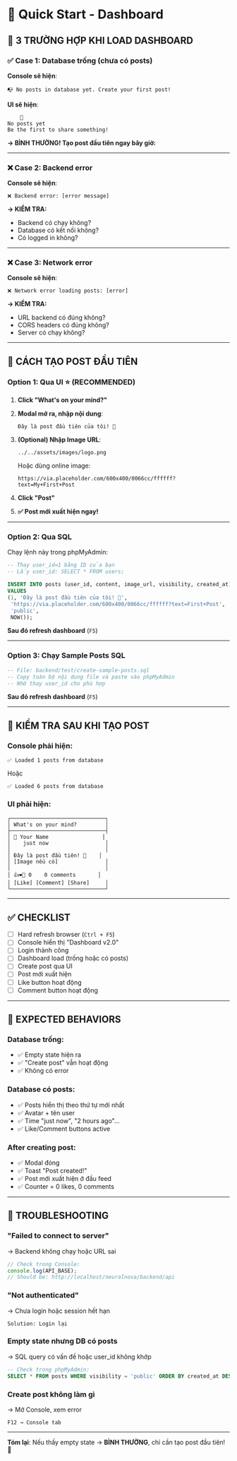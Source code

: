 # 🚀 Quick Start - Dashboard

## 📝 **3 TRƯỜNG HỢP KHI LOAD DASHBOARD**

### **✅ Case 1: Database trống (chưa có posts)**
**Console sẽ hiện**:
```
📭 No posts in database yet. Create your first post!
```

**UI sẽ hiện**:
```
    📰
No posts yet
Be the first to share something!
```

**→ BÌNH THƯỜNG! Tạo post đầu tiên ngay bây giờ:**

---

### **❌ Case 2: Backend error**
**Console sẽ hiện**:
```
❌ Backend error: [error message]
```

**→ KIỂM TRA:**
- Backend có chạy không?
- Database có kết nối không?
- Có logged in không?

---

### **❌ Case 3: Network error**
**Console sẽ hiện**:
```
❌ Network error loading posts: [error]
```

**→ KIỂM TRA:**
- URL backend có đúng không?
- CORS headers có đúng không?
- Server có chạy không?

---

## 🎯 **CÁCH TẠO POST ĐẦU TIÊN**

### **Option 1: Qua UI** ⭐ (RECOMMENDED)

1. **Click "What's on your mind?"**
   
2. **Modal mở ra, nhập nội dung**:
   ```
   Đây là post đầu tiên của tôi! 🚀
   ```

3. **(Optional) Nhập Image URL**:
   ```
   ../../assets/images/logo.png
   ```
   
   Hoặc dùng online image:
   ```
   https://via.placeholder.com/600x400/0066cc/ffffff?text=My+First+Post
   ```

4. **Click "Post"**

5. **✅ Post mới xuất hiện ngay!**

---

### **Option 2: Qua SQL**

Chạy lệnh này trong phpMyAdmin:

```sql
-- Thay user_id=1 bằng ID của bạn
-- Lấy user_id: SELECT * FROM users;

INSERT INTO posts (user_id, content, image_url, visibility, created_at) 
VALUES 
(1, 'Đây là post đầu tiên của tôi! 🚀', 
 'https://via.placeholder.com/600x400/0066cc/ffffff?text=First+Post', 
 'public', 
 NOW());
```

**Sau đó refresh dashboard** (`F5`)

---

### **Option 3: Chạy Sample Posts SQL**

```sql
-- File: backend/test/create-sample-posts.sql
-- Copy toàn bộ nội dung file và paste vào phpMyAdmin
-- Nhớ thay user_id cho phù hợp
```

**Sau đó refresh dashboard** (`F5`)

---

## 🧪 **KIỂM TRA SAU KHI TẠO POST**

### **Console phải hiện**:
```
✅ Loaded 1 posts from database
```
Hoặc
```
✅ Loaded 6 posts from database
```

### **UI phải hiện**:
```
┌──────────────────────────────┐
│ What's on your mind?         │
├──────────────────────────────┤
│ 👤 Your Name                 │
│    just now                  │
│                              │
│ Đây là post đầu tiên! 🚀    │
│ [Image nếu có]               │
│                              │
│ 👍❤️🌱 0    0 comments       │
│ [Like] [Comment] [Share]     │
└──────────────────────────────┘
```

---

## ✅ **CHECKLIST**

- [ ] Hard refresh browser (`Ctrl + F5`)
- [ ] Console hiển thị "Dashboard v2.0"
- [ ] Login thành công
- [ ] Dashboard load (trống hoặc có posts)
- [ ] Create post qua UI
- [ ] Post mới xuất hiện
- [ ] Like button hoạt động
- [ ] Comment button hoạt động

---

## 🎯 **EXPECTED BEHAVIORS**

### **Database trống**:
- ✅ Empty state hiện ra
- ✅ "Create post" vẫn hoạt động
- ✅ Không có error

### **Database có posts**:
- ✅ Posts hiển thị theo thứ tự mới nhất
- ✅ Avatar + tên user
- ✅ Time "just now", "2 hours ago"...
- ✅ Like/Comment buttons active

### **After creating post**:
- ✅ Modal đóng
- ✅ Toast "Post created!"
- ✅ Post mới xuất hiện ở đầu feed
- ✅ Counter = 0 likes, 0 comments

---

## 🚨 **TROUBLESHOOTING**

### **"Failed to connect to server"**
→ Backend không chạy hoặc URL sai
```javascript
// Check trong Console:
console.log(API_BASE);
// Should be: http://localhost/neuralnova/backend/api
```

### **"Not authenticated"**
→ Chưa login hoặc session hết hạn
```
Solution: Login lại
```

### **Empty state nhưng DB có posts**
→ SQL query có vấn đề hoặc user_id không khớp
```sql
-- Check trong phpMyAdmin:
SELECT * FROM posts WHERE visibility = 'public' ORDER BY created_at DESC;
```

### **Create post không làm gì**
→ Mở Console, xem error
```
F12 → Console tab
```

---

**Tóm lại**: Nếu thấy empty state → **BÌNH THƯỜNG**, chỉ cần tạo post đầu tiên! 🚀
